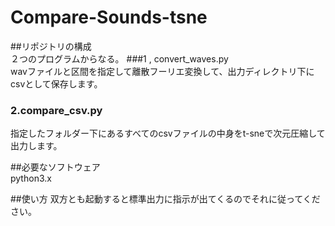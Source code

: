 # Compare-Sounds-tsne  
##リポジトリの構成  
２つのプログラムからなる。
###1 , convert\_waves.py  
wavファイルと区間を指定して離散フーリエ変換して、出力ディレクトリ下にcsvとして保存します。  

### 2.compare\_csv.py  
指定したフォルダー下にあるすべてのcsvファイルの中身をt-sneで次元圧縮して出力します。  

##必要なソフトウェア  
python3.x

##使い方
双方とも起動すると標準出力に指示が出てくるのでそれに従ってください。
